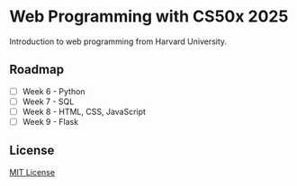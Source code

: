 # Web Programming with CS50x 2025

Introduction to web programming from Harvard University.

## Roadmap

- [ ] Week 6 - Python
- [ ] Week 7 - SQL
- [ ] Week 8 - HTML, CSS, JavaScript
- [ ] Week 9 - Flask

## License

[MIT License](LICENSE.md)
